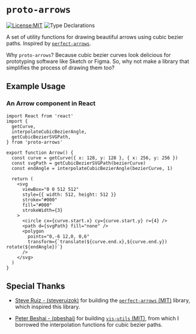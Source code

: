 # `proto-arrows`

[![License:MIT](https://img.shields.io/badge/license-MIT-blue.svg?style=flat-square)](http://opensource.org/licenses/MIT) ![Type Declarations](https://img.shields.io/npm/types/combi.svg?style=flat-square)

A set of utility functions for drawing beautiful arrows using cubic bezier paths. Inspired by [`perfect-arrows`](https://github.com/steveruizok/perfect-arrows).

Why `proto-arrows`? Because cubic bezier curves look delicious for prototyping software like Sketch or Figma. So, why not make a library that simplifies the process of drawing them too?

## Example Usage

### An Arrow component in React

```tsx
import React from 'react'
import {
  getCurve,
  interpolateCubicBezierAngle,
  getCubicBezierSVGPath,
} from 'proto-arrows'

export function Arrow() {
  const curve = getCurve({ x: 128, y: 128 }, { x: 256, y: 256 })
  const svgPath = getCubicBezierSVGPath(bezierCurve)
  const endAngle = interpolateCubicBezierAngle(bezierCurve, 1)

  return (
    <svg
      viewBox="0 0 512 512"
      style={{ width: 512, height: 512 }}
      stroke="#000"
      fill="#000"
      strokeWidth={3}
    >
      <circle cx={curve.start.x} cy={curve.start.y} r={4} />
      <path d={svgPath} fill="none" />
      <polygon
        points="0,-6 12,0, 0,6"
        transform={`translate(${curve.end.x},${curve.end.y}) rotate(${endAngle})`}
      />
    </svg>
  )
}
```

## Special Thanks

* [Steve Ruiz - (steveruizok)](https://github.com/steveruizok) for building the [`perfect-arrows` (MIT)](https://github.com/steveruizok/perfect-arrows) library, which inspired this library.

* [Peter Beshai - (pbeshai)](https://github.com/pbeshai) for building [`vis-utils` (MIT)](https://github.com/pbeshai/vis-utils), from which I borrowed the interpolation functions for cubic bezier paths.
